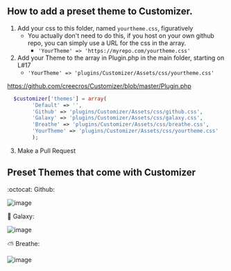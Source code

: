 ## How to add a preset theme to Customizer.
1. Add your css to this folder, named `yourtheme.css`, figuratively
   * You actually don't need to do this, if you host on your own github repo, you can simply use a URL for the css in the array.
     * `'YourTheme' => 'https://myrepo.com/yourtheme.css'`
2. Add your Theme to the array in Plugin.php in the main folder, starting on L#17
   * `'YourTheme' => 'plugins/Customizer/Assets/css/yourtheme.css'`
  
https://github.com/creecros/Customizer/blob/master/Plugin.php

``` php
  $customizer['themes'] = array(
		'Default' => '',
		'Github' => 'plugins/Customizer/Assets/css/github.css',
		'Galaxy' => 'plugins/Customizer/Assets/css/galaxy.css',
		'Breathe' => 'plugins/Customizer/Assets/css/breathe.css',
		'YourTheme' => 'plugins/Customizer/Assets/css/yourtheme.css'
		);
```
3. Make a Pull Request

Preset Themes that come with Customizer
--------

:octocat: Github:

![image](https://user-images.githubusercontent.com/26339368/47761386-8636b880-dc8e-11e8-9b6e-c46e7b5dcc44.png)

:milky_way: Galaxy:

![image](https://user-images.githubusercontent.com/26339368/47761350-68695380-dc8e-11e8-9e87-a9471e5e1adf.png)


:partly_sunny: Breathe:

![image](https://user-images.githubusercontent.com/26339368/47761312-47086780-dc8e-11e8-9460-5b1ce4b54d5e.png)
